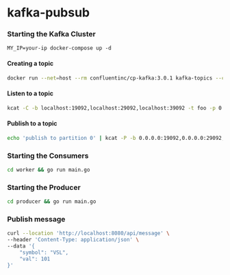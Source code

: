 # kafka-pubsub

### Starting the Kafka Cluster 

`MY_IP=your-ip docker-compose up -d`

#### Creating a topic

```bash
docker run --net=host --rm confluentinc/cp-kafka:3.0.1 kafka-topics --create --topic foo --partitions 4 --replication-factor 2 --if-not-exists --zookeeper 127.0.0.1:32181
```

#### Listen to a topic

```bash
kcat -C -b localhost:19092,localhost:29092,localhost:39092 -t foo -p 0
```

#### Publish to a topic 

```bash
echo 'publish to partition 0' | kcat -P -b 0.0.0.0:19092,0.0.0.0:29092,0.0.0.0:39092 -t foo -p 0
```


### Starting the Consumers

```bash 
cd worker && go run main.go
```


### Starting the Producer

```bash 
cd producer && go run main.go
```

### Publish message 

```bash
curl --location 'http://localhost:8080/api/message' \
--header 'Content-Type: application/json' \
--data '{
    "symbol": "VSL",
    "val": 101
}'
```
